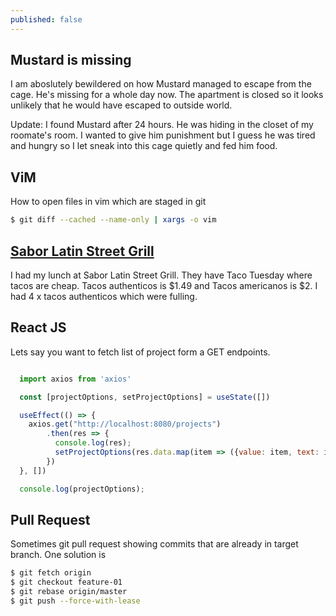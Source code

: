 ```yaml
---
published: false
---
```

## Mustard is missing

I am aboslutely bewildered on how Mustard managed to escape from the cage. He's missing for a whole day now. The apartment is closed so it looks unlikely that he would have escaped to outside world. 

Update: I found Mustard after 24 hours. He was hiding in the closet of my roomate's room. I wanted to give him punishment but I guess he was tired and hungry so I let sneak into this cage quietly and fed him food. 

## ViM

How to open files in vim which are staged in git

```bash
$ git diff --cached --name-only | xargs -o vim
```

## [Sabor Latin Street Grill](https://www.saborlatingrill.com/)

I had my lunch at Sabor Latin Street Grill. They have Taco Tuesday where tacos are cheap. Tacos authenticos is $1.49 and Tacos americanos is $2. I had 4 x tacos authenticos which were fulling.


## React JS

Lets say you want to fetch list of project form a GET endpoints.

```jsx

  import axios from 'axios'

  const [projectOptions, setProjectOptions] = useState([])

  useEffect(() => {
    axios.get("http://localhost:8080/projects")
        .then(res => {
          console.log(res);
          setProjectOptions(res.data.map(item => ({value: item, text: item})))
        })
  }, [])

  console.log(projectOptions);

```

## Pull Request

Sometimes git pull request showing commits that are already in target branch. One solution is 

```bash
$ git fetch origin
$ git checkout feature-01
$ git rebase origin/master
$ git push --force-with-lease
```
